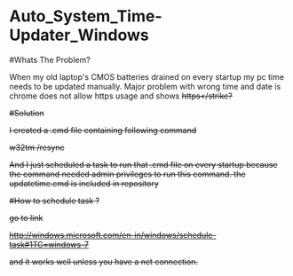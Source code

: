 # Auto_System_Time-Updater_Windows



#Whats The Problem?

When my old laptop's CMOS  batteries drained on every startup my pc time needs to be updated manually. Major problem with wrong time and date is chrome does not allow https usage and shows <strike>https</strike?




#Solution

I created a .cmd file containing following command



w32tm /resync



And I just scheduled a task to run that .cmd file on every startup because the command needed admin privileges to run this command.
the updatetime.cmd is included in repository

#How to schedule task ?

go to link

http://windows.microsoft.com/en-in/windows/schedule-task#1TC=windows-7

and it works well unless you have a net connection.


